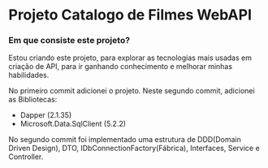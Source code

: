 # Projeto Catalogo de Filmes WebAPI

### Em que consiste este projeto?

Estou criando este projeto, para explorar as tecnologias mais usadas em criação de API, para ir ganhando conhecimento e melhorar minhas habilidades.

No primeiro commit adicionei o projeto.
Neste segundo commit, adicionei as Bibliotecas:
- Dapper (2.1.35)
- Microsoft.Data.SqlClient (5.2.2)

No segundo commit foi implementado uma estrutura de DDD(Domain Driven Design), DTO, IDbConnectionFactory(Fábrica), Interfaces, Service e Controller.
